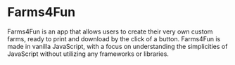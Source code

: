 # Farms4Fun

Farms4Fun is an app that allows users to create their very own custom farms, ready to print and download by the click of a button. Farms4Fun is made in vanilla JavaScript, with a focus on understanding the simplicities of JavaScript without utilizing any frameworks or libraries. 
